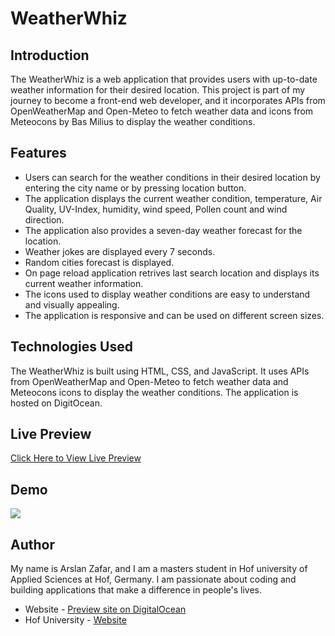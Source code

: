 # WeatherWhiz

## Introduction

The WeatherWhiz is a web application that provides users with up-to-date weather information for their desired location. This project is part of my journey to become a front-end web developer, and it incorporates APIs from OpenWeatherMap and Open-Meteo to fetch weather data and icons from Meteocons by Bas Milius to display the weather conditions.

## Features

* Users can search for the weather conditions in their desired location by entering the city name or by pressing location button.
* The application displays the current weather condition, temperature, Air Quality, UV-Index, humidity, wind speed, Pollen count and wind direction.
* The application also provides a seven-day weather forecast for the location.
* Weather jokes are displayed every 7 seconds.
* Random cities forecast is displayed.
* On page reload application retrives last search location and displays its current weather information.
* The icons used to display weather conditions are easy to understand and visually appealing.
* The application is responsive and can be used on different screen sizes.

## Technologies Used
The WeatherWhiz is built using HTML, CSS, and JavaScript. It uses APIs from OpenWeatherMap and Open-Meteo to fetch weather data and Meteocons icons to display the weather conditions. The application is hosted on DigitOcean.

## Live Preview
[Click Here to View Live Preview](https://weatherwhiz-app-oji58.ondigitalocean.app/)

## Demo

![](./preview.gif)

## Author

My name is Arslan Zafar, and I am a masters student in Hof university of Applied Sciences at Hof, Germany. I am passionate about coding and building applications that make a difference in people's lives.

- Website - [Preview site on DigitalOcean](https://weatherwhiz-app-oji58.ondigitalocean.app/)
- Hof University - [Website](https://www.hof-university.com/)